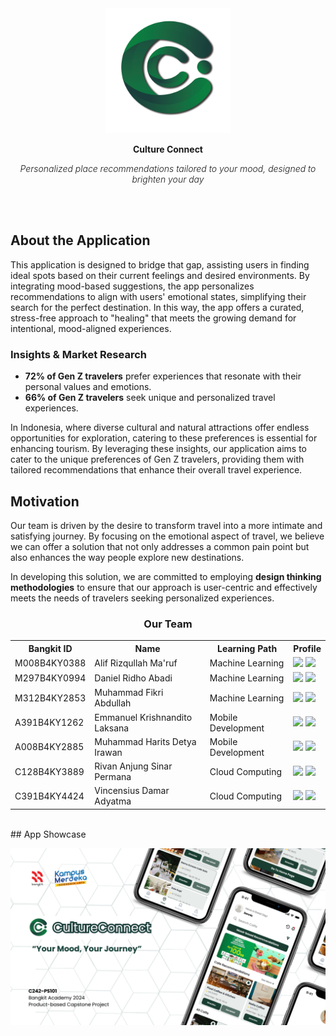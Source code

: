 <div align="center">
  <img src="../assets/logo/Culture-Connect-Logo.png" alt="Culture Connect Logo" width="200">
  <p style="font-weight: bold;">Culture Connect</p>
  <i style="font-weight: 300;">Personalized place recommendations tailored to your mood, designed to brighten your day</i>
</div>



<br><br>

## About the Application

This application is designed to bridge that gap, assisting users in finding ideal spots based on their current feelings and desired environments. By integrating mood-based suggestions, the app personalizes recommendations to align with users' emotional states, simplifying their search for the perfect destination. In this way, the app offers a curated, stress-free approach to "healing" that meets the growing demand for intentional, mood-aligned experiences.

### Insights & Market Research

- **72% of Gen Z travelers** prefer experiences that resonate with their personal values and emotions.
- **66% of Gen Z travelers** seek unique and personalized travel experiences.

In Indonesia, where diverse cultural and natural attractions offer endless opportunities for exploration, catering to these preferences is essential for enhancing tourism. By leveraging these insights, our application aims to cater to the unique preferences of Gen Z travelers, providing them with tailored recommendations that enhance their overall travel experience.


## Motivation

Our team is driven by the desire to transform travel into a more intimate and satisfying journey. By focusing on the emotional aspect of travel, we believe we can offer a solution that not only addresses a common pain point but also enhances the way people explore new destinations.

In developing this solution, we are committed to employing **design thinking methodologies** to ensure that our approach is user-centric and effectively meets the needs of travelers seeking personalized experiences.




<div align="center">
  <h3>Our Team</h3>
  <table align="center">
    <tr>
      <th>Bangkit ID</th>
      <th>Name</th>
      <th>Learning Path</th>
      <th>Profile</th>
    </tr>
    <tr>
      <td>M008B4KY0388</td>
      <td>Alif Rizqullah Ma'ruf </td>
      <td>Machine Learning</td>
      <td>
        <a href=""><img src="https://img.shields.io/badge/github-121013?style=for-the-badge&logo=github&logoColor=white"></a>
        <a href=""><img src="https://img.shields.io/badge/linkedin-%230077B5.svg?style=for-the-badge&logo=linkedin&logoColor=white"></a>
      </td>
    </tr>
    <tr>
      <td>M297B4KY0994</td>
      <td>Daniel Ridho Abadi </td>
      <td>Machine Learning</td>
      <td>
        <a href=""><img src="https://img.shields.io/badge/github-121013?style=for-the-badge&logo=github&logoColor=white"></a>
        <a href=""><img src="https://img.shields.io/badge/linkedin-%230077B5.svg?style=for-the-badge&logo=linkedin&logoColor=white"></a>
      </td>
    </tr>
    <tr>
      <td>M312B4KY2853</td>
      <td>Muhammad Fikri Abdullah </td>
      <td>Machine Learning </td>
      <td>
        <a href=""><img src="https://img.shields.io/badge/github-121013?style=for-the-badge&logo=github&logoColor=white"></a>
        <a href=""><img src="https://img.shields.io/badge/linkedin-%230077B5.svg?style=for-the-badge&logo=linkedin&logoColor=white"></a>
      </td>
    </tr>
    <tr>
      <td>A391B4KY1262</td>
      <td>Emmanuel Krishnandito Laksana </td>
      <td>Mobile Development</td>
      <td>
        <a href=""><img src="https://img.shields.io/badge/github-121013?style=for-the-badge&logo=github&logoColor=white"></a>
        <a href=""><img src="https://img.shields.io/badge/linkedin-%230077B5.svg?style=for-the-badge&logo=linkedin&logoColor=white"></a>
      </td>
    </tr>
    <tr>
      <td>A008B4KY2885</td>
      <td>Muhammad Harits Detya Irawan </td>
      <td>Mobile Development</td>
      <td>
        <a href=""><img src="https://img.shields.io/badge/github-121013?style=for-the-badge&logo=github&logoColor=white"></a>
        <a href=""><img src="https://img.shields.io/badge/linkedin-%230077B5.svg?style=for-the-badge&logo=linkedin&logoColor=white"></a>
      </td>
    </tr>
    <tr>
      <td>C128B4KY3889</td>
      <td>Rivan Anjung Sinar Permana </td>
      <td>Cloud Computing</td>
      <td>
        <a href=""><img src="https://img.shields.io/badge/github-121013?style=for-the-badge&logo=github&logoColor=white"></a>
        <a href=""><img src="https://img.shields.io/badge/linkedin-%230077B5.svg?style=for-the-badge&logo=linkedin&logoColor=white"></a>
      </td>
    </tr>
       <tr>
      <td>C391B4KY4424</td>
      <td>Vincensius Damar Adyatma</td>
      <td>Cloud Computing</td>
      <td>
        <a href=""><img src="https://img.shields.io/badge/github-121013?style=for-the-badge&logo=github&logoColor=white"></a>
        <a href=""><img src="https://img.shields.io/badge/linkedin-%230077B5.svg?style=for-the-badge&logo=linkedin&logoColor=white"></a>
      </td>
    </tr>
  </table>
</div>

<br>
## App Showcase

![image](../assets/app-preview/Culture-Connect-Thumbnail.png) 
